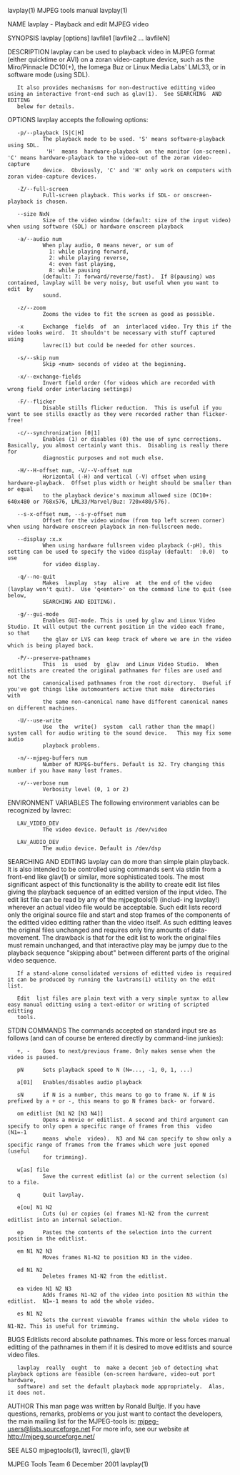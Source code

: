 lavplay(1)                                                      MJPEG tools manual                                                      lavplay(1)

NAME
       lavplay - Playback and edit MJPEG video

SYNOPSIS
       lavplay [options] lavfile1 [lavfile2 ... lavfileN]

DESCRIPTION
       lavplay  can be used to playback video in MJPEG format (either quicktime or AVI) on a zoran video-capture device, such as the Miro/Pinnacle
       DC10(+), the Iomega Buz or Linux Media Labs' LML33, or in software mode (using SDL).

       It also provides mechanisms for non-destructive editting video using an interactive front-end such as glav(1).  See SEARCHING  AND  EDITING
       below for details.

OPTIONS
       lavplay accepts the following options:

       -p/--playback [S|C|H]
               The playback mode to be used. 'S' means software-playback using SDL.
                'H'  means  hardware-playback  on the monitor (on-screen). 'C' means hardware-playback to the video-out of the zoran video-capture
               device.  Obviously, 'C' and 'H' only work on computers with zoran video-capture devices.

       -Z/--full-screen
               Full-screen playback. This works if SDL- or onscreen-playback is chosen.

       --size NxN
               Size of the video window (default: size of the input video) when using software (SDL) or hardware onscreen playback

       -a/--audio num
               When play audio, 0 means never, or sum of
                 1: while playing forward,
                 2: while playing reverse,
                 4: even fast playing,
                 8: while pausing
               (default: 7: forward/reverse/fast).  If 8(pausing) was contained, lavplay will be very noisy, but useful when you want to  edit  by
               sound.

       -z/--zoom
               Zooms the video to fit the screen as good as possible.

       -x      Exchange  fields  of  an  interlaced video. Try this if the video looks weird.  It shouldn't be necessary with stuff captured using
               lavrec(1) but could be needed for other sources.

       -s/--skip num
               Skip <num> seconds of video at the beginning.

       -x/--exchange-fields
               Invert field order (for videos which are recorded with wrong field order interlacing settings)

       -F/--flicker
               Disable stills flicker reduction.  This is useful if you want to see stills exactly as they were recorded rather than flicker-free!

       -c/--synchronization [0|1]
               Enables (1) or disables (0) the use of sync corrections. Basically, you almost certainly want this.  Disabling is really there  for
               diagnostic purposes and not much else.

       -H/--H-offset num, -V/--V-offset num
               Horizontal (-H) and vertical (-V) offset when using hardware-playback.  Offset plus width or height should be smaller than or equal
               to the playback device's maximum allowed size (DC10+: 640x480 or 768x576, LML33/Marvel/Buz: 720x480/576).

       --s-x-offset num, --s-y-offset num
               Offset for the video window (from top left screen corner) when using hardware onscreen playback in non-fullscreen mode.

       --display :x.x
               When using hardware fullsreen video playback (-pH), this setting can be used to specify the video display (default:  :0.0)  to  use
               for video display.

       -q/--no-quit
               Makes  lavplay  stay  alive  at  the end of the video (lavplay won't quit).  Use 'q<enter>' on the command line to quit (see below,
               SEARCHING AND EDITING).

       -g/--gui-mode
               Enables GUI-mode. This is used by glav and Linux Video Studio. It will output the current position in the video each frame, so that
               the glav or LVS can keep track of where we are in the video which is being played back.

       -P/--preserve-pathnames
               This  is  used  by  glav  and Linux Video Studio.  When editlists are created the original pathnames for files are used and not the
               canonicalised pathnames from the root directory.  Useful if you've got things like automounters active that make  directories  with
               the same non-canonical name have different canonical names on different machines.

       -U/--use-write
               Use  the  write()  system  call rather than the mmap() system call for audio writing to the sound device.   This may fix some audio
               playback problems.

       -n/--mjpeg-buffers num
               Number of MJPEG-buffers. Default is 32. Try changing this number if you have many lost frames.

       -v/--verbose num
               Verbosity level (0, 1 or 2)

ENVIRONMENT VARIABLES
       The following environment variables can be recognized by lavrec:

       LAV_VIDEO_DEV
               The video device. Default is /dev/video

       LAV_AUDIO_DEV
               The audio device. Default is /dev/dsp

SEARCHING AND EDITING
       lavplay can do more than simple plain playback. It is also intended to be controlled using commands sent via stdin from  a  front-end  like
       glav(1)  or  similar, more sophisticated tools.  The most significant aspect of this functionality is the ability to create edit list files
       giving the playback sequence of an editted version of the input video.  The edit list file can be read by any of the mjpegtools(1) (includ‐
       ing  lavplay!)  wherever an actual video file would be acceptable.  Such edit lists record only the original source file and start and stop
       frames of the components of the editted video editting rather than the video itself.  As such editting leaves the original files  unchanged
       and  requires only tiny amounts of data-movement.  The drawback is that for the edit list to work the original files must remain unchanged,
       and that interactive play may be jumpy due to the playback sequence  "skipping  about"  between  different  parts  of  the  original  video
       sequence.

       If a stand-alone consolidated versions of editted video is required it can be produced by running the lavtrans(1) utility on the edit list.

       Edit  list files are plain text with a very simple syntax to allow easy manual editting using a text-editor or writing of scripted editting
       tools.

STDIN COMMANDS
       The commands accepted on standard input sre as follows (and can of course be entered directly by command-line junkies):

       +, -    Goes to next/previous frame. Only makes sense when the video is paused.

       pN      Sets playback speed to N (N=..., -1, 0, 1, ...)

       a[01]   Enables/disables audio playback

       sN      if N is a number, this means to go to frame N. if N is prefixed by a + or -, this means to go N frames back- or forward.

       om editlist [N1 N2 [N3 N4]]
               Opens a movie or editlist. A second and third argument can specify to only open a specific range of frames from this  video  (N1=-1
               means  whole  video).  N3 and N4 can specify to show only a specific range of frames from the frames which were just opened (useful
               for trimming).

       w[as] file
               Save the current editlist (a) or the current selection (s) to a file.

       q       Quit lavplay.

       e[ou] N1 N2
               Cuts (u) or copies (o) frames N1-N2 from the current editlist into an internal selection.

       ep      Pastes the contents of the selection into the current position in the editlist.

       em N1 N2 N3
               Moves frames N1-N2 to position N3 in the video.

       ed N1 N2
               Deletes frames N1-N2 from the editlist.

       ea video N1 N2 N3
               Adds frames N1-N2 of the video into position N3 within the editlist.  N1=-1 means to add the whole video.

       es N1 N2
               Sets the current viewable frames within the whole video to N1-N2. This is useful for trimming.

BUGS
       Editlists record absolute pathnames.  This more or less forces manual editting of the pathnames in them if it is desired to move  editlists
       and source video files.

       lavplay  really  ought  to  make a decent job of detecting what playback options are feasible (on-screen hardware, video-out port hardware,
       software) and set the default playback mode appropriately.  Alas, it does not.

AUTHOR
       This man page was written by Ronald Bultje.
       If you have questions, remarks, problems or you just want to contact the developers, the main mailing list for the MJPEG-tools is:
           mjpeg-users@lists.sourceforge.net
       For more info, see our website at
           http://mjpeg.sourceforge.net/

SEE ALSO
       mjpegtools(1), lavrec(1), glav(1)

MJPEG Tools Team                                                  6 December 2001                                                       lavplay(1)
